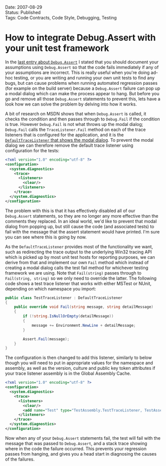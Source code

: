 Date: 2007-08-29  
Status: Published  
Tags: Code Contracts, Code Style, Debugging, Testing

# How to integrate Debug.Assert with your unit test framework
    
In the [last entry about `Debug.Assert`](/blog/document-your-assumptions-with-debug-assert-instead-of-comments) I stated that you should document your assumptions using `Debug.Assert` so that the code fails immediately if any of your assumptions are incorrect. This is really useful when you're doing ad-hoc testing, or you are writing and running your own unit tests to find any bugs, but can cause problems when running automated regression passes (for example on the build server) because a `Debug.Assert` failure can pop up a modal dialog which can make the process appear to hang. But before you go and remove all those `Debug.Assert` statements to prevent this, lets have a look how we can solve the problem by delving into how it works.

A bit of research on MSDN shows that when `Debug.Assert` is called, it checks the condition and then passes through to `Debug.Fail` if the condition is true. However `Debug.Fail` is not what throws up the modal dialog; `Debug.Fail` calls the `TraceListener.Fail` method on each of the trace listeners that is configured for the application, and it is the [`DefaultTraceListener` that shows the modal dialog](http://msdn2.microsoft.com/en-us/library/kxadhf3k.aspx). To prevent the modal dialog we can therefore remove the default trace listener using configuration for the tests:

~~~ xml
<?xml version="1.0" encoding="utf-8" ?>
<configuration>
  <system.diagnostics>
    <trace>
      <listeners>
        <clear/>
      </listeners>
    </trace>
  </system.diagnostics>
</configuration>
~~~

The problem with this is that it has effectively disabled all of our `Debug.Assert` statements, so they are no longer any more effective than the comments they replaced. In an ideal world, we'd like to prevent that modal dialog from popping up, but still cause the code (and associated tests) to fail with the message that the assert statement would have printed. I'm sure you can see where this is going by now.

As the `DefaultTraceListener` provides most of the functionality we want, such as redirecting the trace output to the underlying Win32 tracing API which is picked up by most unit test hosts for reporting purposes, we can derive from that and implement our own `Fail` method which instead of creating a modal dialog calls the test fail method for whichever testing framework we are using. Note that `Fail(string)` passes through to `Fail(string, string)` so we only need to override the latter. The following code shows a test trace listener that works with either MSTest or NUnit, depending on which namespace you import:

~~~ csharp
public class TestTraceListener : DefaultTraceListener
{
    public override void Fail(string message, string detailMessage)
    {
        if (!string.IsNullOrEmpty(detailMessage))
        {
            message += Environment.NewLine + detailMessage;
        }

        Assert.Fail(message);
    }
}
~~~

The configuration is then changed to add this listener, similarly to below though you will need to put in appropriate values for the namespace and assembly, as well as the version, culture and public key token attributes if your trace listener assembly is in the Global Assembly Cache.

~~~ xml
<?xml version="1.0" encoding="utf-8" ?>
<configuration>
  <system.diagnostics>
    <trace>
      <listeners>
        <clear/>
        <add name="Test" type="TestAssembly.TestTraceListener, TestAssembly"/>
      </listeners>
    </trace>
  </system.diagnostics>
</configuration>
~~~

Now when any of your `Debug.Assert` statements fail, the test will fail with the message that was passed to `Debug.Assert`, and a stack trace showing where in the code the failure occurred. This prevents your regression passes from hanging, and gives you a head start in diagnosing the causes of the failures.